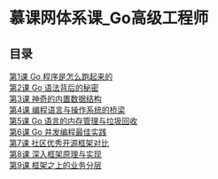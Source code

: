 <!--
 * @Author: zhangniannian
 * @Date: 2022-04-07 17:42:55
 * @LastEditors: neozhang
 * @LastEditTime: 2022-04-07 21:50:09
 * @Description: 请填写简介
-->
# 慕课网体系课_Go高级工程师  

## 目录  

[第1课 Go 程序是怎么跑起来的](./ch01/)  
[第2课 Go 语法背后的秘密](./ch02/)  
[第3课 神奇的内置数据结构](./ch03/)  
[第4课 编程语言与操作系统的桥梁](./ch04/)  
[第5课 Go 语言的内存管理与垃圾回收](./ch05/)  
[第6课 Go 并发编程最佳实践](./ch06/)  
[第7课 社区优秀开源框架对比](./ch07/)  
[第8课 深入框架原理与实现](./ch08)  
[第9课 框架之上的业务分层](./ch09)  